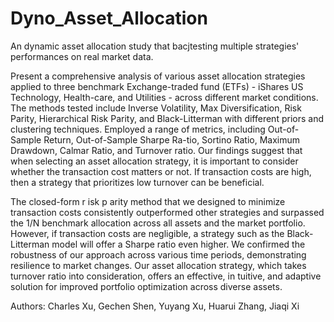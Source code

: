 # Dyno_Asset_Allocation

An dynamic asset allocation study that bacjtesting multiple strategies' performances on real market data.

Present a comprehensive analysis of various asset allocation strategies applied to three benchmark Exchange-traded fund (ETFs) - iShares US Technology, Health-care, and Utilities - across different market conditions.
The methods tested include Inverse Volatility, Max Diversification, Risk Parity, Hierarchical Risk Parity, and Black-Litterman with different priors and clustering techniques. Employed a range of metrics, including Out-of-Sample Return, Out-of-Sample Sharpe Ra-tio, Sortino Ratio, Maximum Drawdown, Calmar Ratio, and Turnover ratio. Our findings suggest that when selecting an asset allocation strategy, it is important to consider whether the transaction cost matters or not. If transaction costs are high, then a strategy that prioritizes low turnover can be beneficial.

The closed-form r isk p arity method that we designed to minimize transaction costs consistently outperformed other strategies and surpassed the 1/N benchmark allocation across all assets and the market portfolio. However, if transaction costs are negligible, a strategy such as the Black-Litterman model will offer a Sharpe ratio even higher. We confirmed the robustness of our approach across various time periods, demonstrating resilience to market changes. Our asset allocation strategy, which takes turnover ratio into consideration, offers an effective, in tuitive, and adaptive solution for improved portfolio optimization across diverse assets.

Authors: Charles Xu, Gechen Shen, Yuyang Xu, Huarui Zhang, Jiaqi Xi
